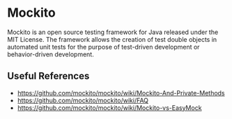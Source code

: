 # Mockito

Mockito is an open source testing framework for Java released under the MIT License. The framework allows the creation of test double objects in automated unit tests for the purpose of test-driven development or behavior-driven development.

## Useful References

- https://github.com/mockito/mockito/wiki/Mockito-And-Private-Methods
- https://github.com/mockito/mockito/wiki/FAQ
- https://github.com/mockito/mockito/wiki/Mockito-vs-EasyMock
